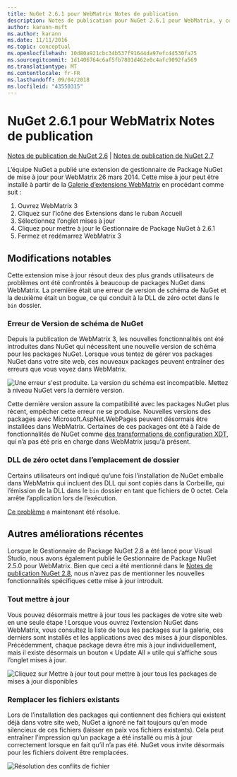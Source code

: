 ```yaml
---
title: NuGet 2.6.1 pour WebMatrix Notes de publication
description: Notes de publication pour NuGet 2.6.1 pour WebMatrix, y compris les problèmes connus, les correctifs de bogues, les fonctionnalités ajoutées et les dcr.
author: karann-msft
ms.author: karann
ms.date: 11/11/2016
ms.topic: conceptual
ms.openlocfilehash: 10d80a921cbc34b537f91644da97efc44530fa75
ms.sourcegitcommit: 1d1406764c6af5fb7801d462e0c4afc9092fa569
ms.translationtype: MT
ms.contentlocale: fr-FR
ms.lasthandoff: 09/04/2018
ms.locfileid: "43550315"
---
```

# <a name="nuget-261-for-webmatrix-release-notes"></a>NuGet 2.6.1 pour WebMatrix Notes de publication

[Notes de publication de NuGet 2.6](../release-notes/nuget-2.6.md) | [Notes de publication de NuGet 2.7](../release-notes/nuget-2.7.md)

L’équipe NuGet a publié une extension de gestionnaire de Package NuGet de mise à jour pour WebMatrix 26 mars 2014.  Cette mise à jour peut être installé à partir de la [Galerie d’extensions WebMatrix](https://blogs.iis.net/webmatrix/retiring-the-webmatrix-extensions-gallery) en procédant comme suit :

1. Ouvrez WebMatrix 3
1. Cliquez sur l’icône des Extensions dans le ruban Accueil
1. Sélectionnez l’onglet mises à jour
1. Cliquez pour mettre à jour le Gestionnaire de Package NuGet à 2.6.1
1. Fermez et redémarrez WebMatrix 3

## <a name="notable-changes"></a>Modifications notables

Cette extension mise à jour résout deux des plus grands utilisateurs de problèmes ont été confrontés à beaucoup de packages NuGet dans WebMatrix.  La première était une erreur de version de schéma de NuGet et la deuxième était un bogue, ce qui conduit à la DLL de zéro octet dans le `bin` dossier.

### <a name="nuget-schema-version-error"></a>Erreur de Version de schéma de NuGet

Depuis la publication de WebMatrix 3, les nouvelles fonctionnalités ont été introduites dans NuGet qui nécessitent une nouvelle version de schéma pour les packages NuGet.  Lorsque vous tentez de gérer vos packages NuGet dans votre site web, ces nouveaux packages peuvent entraîner des erreurs que vous voyez dans WebMatrix.

![Une erreur s'est produite. La version du schéma est incompatible. Mettez à niveau NuGet vers la dernière version.](./media/NuGet-2.8/webmatrix-schema-version.png)

Cette dernière version assure la compatibilité avec les packages NuGet plus récent, empêcher cette erreur ne se produise. Nouvelles versions des packages avec Microsoft.AspNet.WebPages peuvent désormais être installées dans WebMatrix.  Certaines de ces packages ont été à l’aide de fonctionnalités de NuGet comme [des transformations de configuration XDT](../release-notes/nuget-2.6.md#xdt), qui n’a pas été pris en charge dans WebMatrix jusqu'à présent.

### <a name="zero-byte-dlls-in-bin-folder"></a>DLL de zéro octet dans l’emplacement de dossier

Certains utilisateurs ont indiqué qu’une fois l’installation de NuGet emballe dans WebMatrix qui incluent des DLL qui sont copiés dans la Corbeille, qui l’émission de la DLL dans le `bin` dossier en tant que fichiers de 0 octet.  Cela arrête l’application lors de l’exécution.

[Ce problème](https://nuget.codeplex.com/workitem/4060) a maintenant été résolue.

## <a name="other-recent-improvements"></a>Autres améliorations récentes

Lorsque le Gestionnaire de Package NuGet 2.8 a été lancé pour Visual Studio, nous avons également publié le Gestionnaire de Package NuGet 2.5.0 pour WebMatrix.  Bien que ceci a été mentionné dans le [Notes de publication NuGet 2.8](../release-notes/nuget-2.8.md#webmatrix-nuget-client-updates), nous n’avez pas de mentionner les nouvelles fonctionnalités spécifiques cette mise à jour introduit.

### <a name="update-all"></a>Tout mettre à jour

Vous pouvez désormais mettre à jour tous les packages de votre site web en une seule étape !  Lorsque vous ouvrez l’extension NuGet dans WebMatrix, vous consultez la liste de tous les packages sur la galerie, ces derniers sont installés et les applications avec des mises à jour disponibles.  Précédemment, chaque package devra être mis à jour individuellement, mais il existe désormais un bouton « Update All » utile qui s’affiche sous l’onglet mises à jour.

![Cliquez sur Mettre à jour tout pour mettre à jour tous les packages de mises à jour disponibles](./media/NuGet-2.8/webmatrix-update-all.png)

### <a name="overwrite-existing-files"></a>Remplacer les fichiers existants

Lors de l’installation des packages qui contiennent des fichiers qui existent déjà dans votre site web, NuGet a ignoré ne fait toujours qu’en mode silencieux de ces fichiers (laisser en paix vos fichiers existants).  Cela peut entraîner l’impression qu’un package a été installé ou mis à jour correctement lorsque en fait qu’il n’a pas été.  NuGet vous invite désormais pour les fichiers doivent être remplacées.

![Résolution des conflits de fichier](./media/NuGet-2.8/webmatrix-overwrite-file.png)

